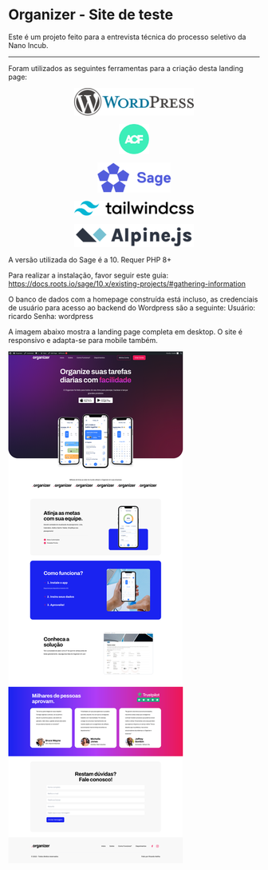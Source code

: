 # Organizer - Site de teste

Este é um projeto feito para a entrevista técnica do processo seletivo da Nano Incub.
<hr>
Foram utilizados as seguintes ferramentas para a criação desta landing page:

<p align="center"><img src="./images/wordpress.png" width="240"/></p>
<p align="center"><img src="./images/acf.png" height="60"/></p>
<p align="center"><img src="./images/sage.svg" height="60"/></p>
<p align="center"><img src="./images/tailwind.svg" width="240"/></p>
<p align="center"><img src="./images/alpine.svg" width="240"/></p>

A versão utilizada do Sage é a 10. Requer PHP 8+

Para realizar a instalação, favor seguir este guia:
https://docs.roots.io/sage/10.x/existing-projects/#gathering-information

O banco de dados com a homepage construída está incluso, as credenciais de usuário para acesso ao backend do Wordpress são a seguinte:
Usuário: ricardo
Senha: wordpress

A imagem abaixo mostra a landing page completa em desktop. O site é responsivo e adapta-se para mobile também.

<img src="./images/organizer.png"/>
